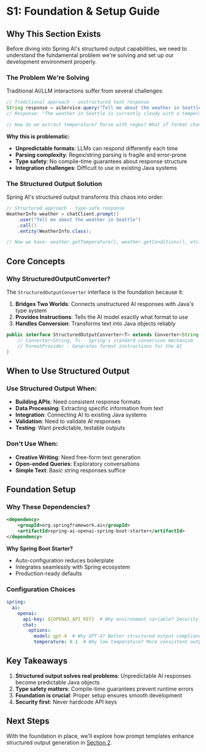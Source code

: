 # S1: Foundation & Setup Guide

## Why This Section Exists

Before diving into Spring AI's structured output capabilities, we need to understand the fundamental problem we're solving and set up our development environment properly.

### The Problem We're Solving

Traditional AI/LLM interactions suffer from several challenges:

```java
// Traditional approach - unstructured text response
String response = aiService.query("Tell me about the weather in Seattle");
// Response: "The weather in Seattle is currently cloudy with a temperature of 55°F..."

// How do we extract temperature? Parse with regex? What if format changes?
```

**Why this is problematic:**
- **Unpredictable formats**: LLMs can respond differently each time
- **Parsing complexity**: Regex/string parsing is fragile and error-prone
- **Type safety**: No compile-time guarantees about response structure
- **Integration challenges**: Difficult to use in existing Java systems

### The Structured Output Solution

Spring AI's structured output transforms this chaos into order:

```java
// Structured approach - type-safe response
WeatherInfo weather = chatClient.prompt()
    .user("Tell me about the weather in Seattle")
    .call()
    .entity(WeatherInfo.class);

// Now we have: weather.getTemperature(), weather.getConditions(), etc.
```

## Core Concepts

### Why StructuredOutputConverter?

The `StructuredOutputConverter` interface is the foundation because it:

1. **Bridges Two Worlds**: Connects unstructured AI responses with Java's type system
2. **Provides Instructions**: Tells the AI model exactly what format to use
3. **Handles Conversion**: Transforms text into Java objects reliably

```java
public interface StructuredOutputConverter<T> extends Converter<String, T>, FormatProvider {
    // Converter<String, T> - Spring's standard conversion mechanism
    // FormatProvider - Generates format instructions for the AI
}
```

## When to Use Structured Output

### Use Structured Output When:
- **Building APIs**: Need consistent response formats
- **Data Processing**: Extracting specific information from text
- **Integration**: Connecting AI to existing Java systems
- **Validation**: Need to validate AI responses
- **Testing**: Want predictable, testable outputs

### Don't Use When:
- **Creative Writing**: Need free-form text generation
- **Open-ended Queries**: Exploratory conversations
- **Simple Text**: Basic string responses suffice

## Foundation Setup

### Why These Dependencies?

```xml
<dependency>
    <groupId>org.springframework.ai</groupId>
    <artifactId>spring-ai-openai-spring-boot-starter</artifactId>
</dependency>
```

**Why Spring Boot Starter?**
- Auto-configuration reduces boilerplate
- Integrates seamlessly with Spring ecosystem
- Production-ready defaults

### Configuration Choices

```yaml
spring:
  ai:
    openai:
      api-key: ${OPENAI_API_KEY}  # Why environment variable? Security!
      chat:
        options:
          model: gpt-4  # Why GPT-4? Better structured output compliance
          temperature: 0.1  # Why low temperature? More consistent outputs
```

## Key Takeaways

1. **Structured output solves real problems**: Unpredictable AI responses become predictable Java objects
2. **Type safety matters**: Compile-time guarantees prevent runtime errors
3. **Foundation is crucial**: Proper setup ensures smooth development
4. **Security first**: Never hardcode API keys

## Next Steps

With the foundation in place, we'll explore how prompt templates enhance structured output generation in [Section 2](s2-prompt-templates.md).